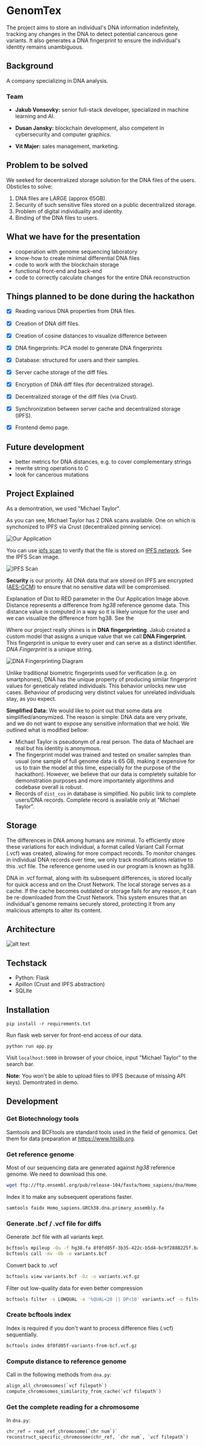 # GenomTex

The project aims to store an individual's DNA information indefinitely, tracking any changes in
the DNA to detect potential cancerous gene variants. It also generates a DNA fingerprint to ensure
the individual's identity remains unambiguous.

## Background

A company specializing in DNA analysis.

### Team

- **Jakub Vonsovky:** senior full-stack developer, specialized in machine learning and AI.

- **Dusan Jansky:** blockchain development, also competent in cybersecurity and computer graphics.

- **Vit Majer:** sales management, marketing.

## Problem to be solved

We seeked for decentralized storage solution for the DNA files of the users. Obsticles to solve:

1. DNA files are LARGE (approx 65GB).
2. Security of such sensitive files stored on a public decentralized storage.
3. Problem of digital individuality and identity.
4. Binding of the DNA files to users.

## What we have for the presentation

  - cooperation with genome sequencing laboratory
  - know-how to create minimal differential DNA files
  - code to work with the blockchain storage
  - functional front-end and back-end
  - code to correctly calculate changes for the entire DNA reconstruction

## Things planned to be done during the hackathon

- [X] Reading various DNA properties from DNA files.
- [X] Creation of DNA diff files.
- [X] Creation of cosine distances to visualize difference between 
- [X] DNA fingerprints: PCA model to generate DNA fingerprints
- [X] Database: structured for users and their samples.
- [X] Server cache storage of the diff files.
- [X] Encryption of DNA diff files (for decentralized storage).
- [X] Decentralized storage of the diff files (via Crust).
- [X] Synchronization between server cache and decentralized storage (IPFS).
- [X] Frontend demo page.


## Future development

- better metrics for DNA distances, e.g. to cover complementary strings
- rewrite string operations to C
- look for cancerous mutations

## Project Explained

As a demontration, we used "Michael Taylor".

As you can see, Michael Taylor has 2 DNA scans available. One on which is synchonized to IPFS via Crust (decentralized pinning service).

![Our Application](showcase/image-1.png)

You can use [ipfs scan](https://ipfs-scan.io) to verify that the file is stored on [IPFS network](https://https://ipfs.tech/). See the IPFS Scan image.

![IPFS Scan](showcase/image.png)

**Security** is our priority. All DNA data that are stored on IPFS are encrypted ([AES-GCM]([url](https://www.techtarget.com/searchsecurity/definition/Advanced-Encryption-Standard))) to ensure that no sensitive data will be compromised.

Explanation of Dist to RED parameter in the Our Application Image above. Distance represents a difference from *hg38* reference genome data. This distance value is computed in a way so it is likely unique for the user and we can visualize the difference from hg38. See the 


Where our project really shines is in **DNA fingerprinting**. Jakub created a custom model that assigns a unique value that we call **DNA Fingerprint**. This fingerprint is unique to every user and can serve as a distinct identifier. *DNA Fingerprint* is a unique string.

![DNA Fingerprinting Diagram](showcase/image-5.png)

Unlike traditional biometric fingerprints used for verification (e.g. on smartphones), DNA has the unique property of producing similar fingerprint values for geneticaly related individuals. This behavior unlocks new use cases. Behaviour of producing very distinct values for unrelated individuals stay, as you expect.

**Simplified Data:** We would like to point out that some data are simplified/anonymized. The reason is simple: DNA data are very private, and we do not want to expose any sensitive information that we hold. We outlined what is modified bellow:

- Michael Taylor is pseudonym of a real person. The data of Machael are real but his identity is anonymous.
- The fingerprint model was trained and tested on smaller samples than usual (one sample of full genome data is 65 GB, making it expensive for us to train the model at this time, especially for the purpose of the hackathon). However, we believe that our data is completely suitable for demonstration purposes and more importantely algorithms and codebase overall is robust.
- Records of `dist_cos` in database is simplified. No public link to complete users/DNA records. Complete record is available only at "Michael Taylor".



## Storage

The differences in DNA among humans are minimal. To efficiently store these variations for each individual,
a format called Variant Call Format (.vcf) was created, allowing for more compact records. To monitor changes
in individual DNA records over time, we only track modifications relative to this .vcf file. The reference
genome used in our program is known as hg38.

DNA in .vcf format, along with its subsequent differences, is stored locally for quick access and on the Crust Network.
The local storage serves as a cache. If the cache becomes outdated or storage fails for any reason, it can be
re-downloaded from the Crust Network. This system ensures that an individual's genome remains securely stored,
protecting it from any malicious attempts to alter its content.

## Architecture

![alt text](image-3.png)


## Techstack

- Python: Flask
- Apillon (Crust and IPFS abstraction)
- SQLite

## Installation

`pip install -r requirements.txt`

Run flask web server for front-end access of our data.

`python run app.py`

Visit `localhost:5000` in browser of your choice, input "Michael Taylor" to the search bar.

**Note:** You won't be able to upload files to IPFS (because of missing API keys). Demontrated in demo.

## Development

### Get Biotechnology tools

Samtools and BCFtools are standard tools used in the field of genomics.
Get them for data preparation at <https://www.htslib.org>.

### Get reference genome

Most of our sequencing data are generated against *hg38* reference genome. We need to download this one.

```bash
wget ftp://ftp.ensembl.org/pub/release-104/fasta/homo_sapiens/dna/Homo_sapiens.GRCh38.dna.primary_assembly.fa.gz
```

Index it to make any subsequent operations faster.

```bash
samtools faidx Homo_sapiens.GRCh38.dna.primary_assembly.fa
```

### Generate .bcf / .vcf file for diffs

Generate .bcf file with all variants kept.

```bash
bcftools mpileup -Ou -f hg38.fa 8f0fd05f-3b35-422c-b5d4-bc9f2888225f.bam | \
bcftools call -mv -Ob -o variants.bcf
```

Convert back to .vcf

```bash
bcftools view variants.bcf -Oz -o variants.vcf.gz
```

Filter out low-quality data for even better compression

```bash
bcftools filter -s LOWQUAL -e '%QUAL<20 || DP<10' variants.vcf -o filtered_variants.vcf
```

### Create bcftools index

Index is required if you don't want to process difference files (.vcf) sequentially.

```bash
bcftools index 8f0fd05f-variants-from-bcf.vcf.gz
```

### Compute distance to reference genome

Call in the following methods from `dna.py`:

```python
align_all_chromosomes(`vcf filepath`)
compute_chromosomes_similarity_from_cache(`vcf filepath`)
```

### Get the complete reading for a chromosome

In `dna.py`:

```python
chr_ref = read_ref_chromosome(`chr num`)`
reconstruct_specific_chromosome(chr_ref, `chr num`, `vcf filepath`)
```


